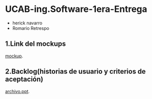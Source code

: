 # UCAB-ing.Software-1era-Entrega
* herick navarro 
* Romario  Retrespo
## 1.Link del mockups
[mockup](https://invis.io/TVDXPR39A "mockup").

## 2.Backlog(historias de usuario y criterios de aceptación)
[archivo.ppt](https://drive.google.com/open?id=0BzhQuTdAHIacS0VMcGhhekgxR1U "archivo.ppt").

